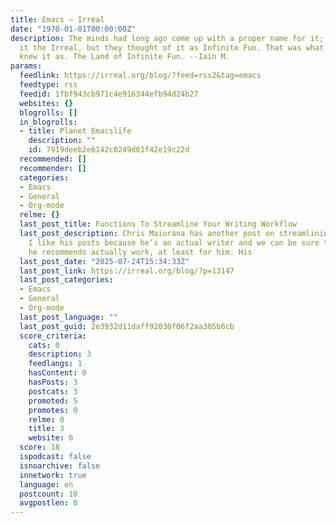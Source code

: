 ```yaml
---
title: Emacs – Irreal
date: "1970-01-01T00:00:00Z"
description: The minds had long ago come up with a proper name for it; they called
  it the Irreal, but they thought of it as Infinite Fun. That was what they really
  knew it as. The Land of Infinite Fun. --Iain M.
params:
  feedlink: https://irreal.org/blog/?feed=rss2&tag=emacs
  feedtype: rss
  feedid: 1fbf943cb971c4e916344efb94d24b27
  websites: {}
  blogrolls: []
  in_blogrolls:
  - title: Planet Emacslife
    description: ""
    id: 7919deeb2e6142c0249d61f42e19c22d
  recommended: []
  recommender: []
  categories:
  - Emacs
  - General
  - Org-mode
  relme: {}
  last_post_title: Functions To Streamline Your Writing Workflow
  last_post_description: Chris Maiorana has another post on streamlining your writing.
    I like his posts because he’s an actual writer and we can be sure that the things
    he recommends actually work, at least for him. His
  last_post_date: "2025-07-24T15:34:33Z"
  last_post_link: https://irreal.org/blog/?p=13147
  last_post_categories:
  - Emacs
  - General
  - Org-mode
  last_post_language: ""
  last_post_guid: 2e3932d11daff92030f06f2aa305b6cb
  score_criteria:
    cats: 0
    description: 3
    feedlangs: 1
    hasContent: 0
    hasPosts: 3
    postcats: 3
    promoted: 5
    promotes: 0
    relme: 0
    title: 3
    website: 0
  score: 18
  ispodcast: false
  isnoarchive: false
  innetwork: true
  language: en
  postcount: 10
  avgpostlen: 0
---
```

